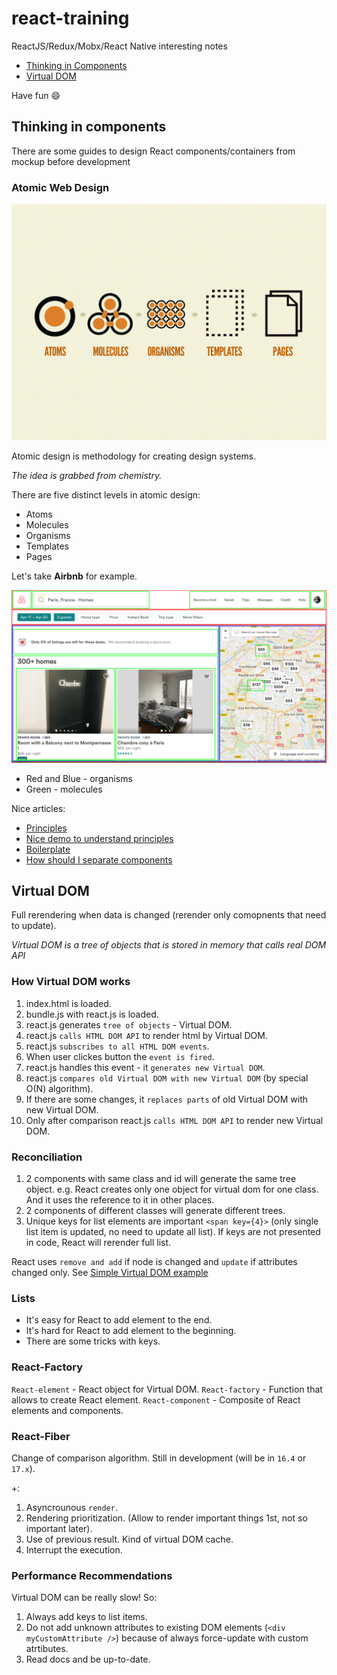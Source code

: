 # react-training

ReactJS/Redux/Mobx/React Native interesting notes

- [Thinking in Components](#thinking-in-components)
- [Virtual DOM](#virtual-dom)

Have fun :smile:

## Thinking in components

There are some guides to design React components/containers from mockup before development

### Atomic Web Design

![Atomic Design](/atomic-design.png?raw=true)

Atomic design is methodology for creating design systems.

*The idea is grabbed from chemistry.*

There are five distinct levels in atomic design:
* Atoms
* Molecules
* Organisms
* Templates
* Pages

Let's take **Airbnb** for example.

![Airbnb Example](/airbnb-structured.png?raw=true)

* Red and Blue - organisms
* Green - molecules

Nice articles:
* [Principles](http://bradfrost.com/blog/post/atomic-web-design)
* [Nice demo to understand principles](http://demo.patternlab.io/)
* [Boilerplate](https://arc.js.org/)
* [How should I separate components](https://reactarmory.com/answers/how-should-i-separate-components)

## Virtual DOM

Full rerendering when data is changed (rerender only comopnents that need to update).

*Virtual DOM is a tree of objects that is stored in memory that calls real DOM API*

### How Virtual DOM works

1. index.html is loaded.
2. bundle.js with react.js is loaded.
3. react.js generates `tree of objects` - Virtual DOM.
4. react.js `calls HTML DOM API` to render html by Virtual DOM.
5. react.js `subscribes to all HTML DOM events`.
6. When user clickes button the `event is fired`.
7. react.js handles this event - it `generates new Virtual DOM`.
8. react.js `compares old Virtual DOM with new Virtual DOM` (by special O(N) algorithm).
9. If there are some changes, it `replaces parts` of old Virtual DOM with new Virtual DOM.
10. Only after comparison react.js `calls HTML DOM API` to render new Virtual DOM.

### Reconciliation

1. 2 components with same class and id will generate the same tree object. e.g. React creates only one object for virtual dom for one class. And it uses the reference to it in other places.
2. 2 components of different classes will generate different trees.
3. Unique keys for list elements are important `<span key={4}>` (only single list item is updated, no need to update all list). If keys are not presented in code, React will rerender full list.

React uses `remove and add` if node is changed and `update` if attributes changed only.
See [Simple Virtual DOM example](/VirtualDOM.html)

### Lists

* It's easy for React to add element to the end.
* It's hard for React to add element to the beginning.
* There are some tricks with keys.

### React-Factory

`React-element` - React object for Virtual DOM.
`React-factory` - Function that allows to create React element.
`React-component` - Composite of React elements and components.

### React-Fiber

Change of comparison algorithm. Still in development (will be in `16.4` or `17.x`).

+:
1. Asyncrounous `render`.
2. Rendering prioritization. (Allow to render important things 1st, not so important later).
3. Use of previous result. Kind of virtual DOM cache.
4. Interrupt the execution.

### Performance Recommendations

Virtual DOM can be really slow! So:
1. Always add keys to list items.
2. Do not add unknown attributes to existing DOM elements (`<div myCustomAttribute />`) because of always force-update with custom atrtibutes.
3. Read docs and be up-to-date.
